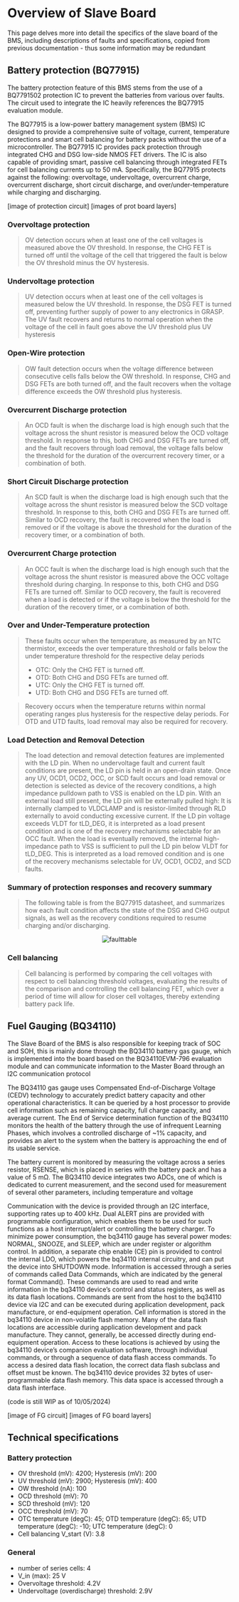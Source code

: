 # Overview of Slave Board
This page delves more into detail the specifics of the slave board of the BMS, including descriptions of faults and specifications, copied from previous documentation - thus some information may be redundant

## Battery protection (BQ77915)
The battery protection feature of this BMS stems from the use of a BQ7791502 protection IC to prevent the batteries from various over faults. The circuit used to integrate the IC heavily references the BQ77915 evaluation module.

The BQ77915 is a low-power battery management system (BMS) IC designed to provide a comprehensive suite of voltage, current, temperature protections and smart cell balancing for battery packs without the use of a microcontroller. The BQ77915 IC provides pack protection through integrated CHG and DSG low-side NMOS FET drivers. The IC is also capable of providing smart, passive cell balancing through integrated FETs for cell balancing currents up to 50 mA. Specifically, the BQ77915 protects against the following: overvoltage, undervoltage, overcurrent charge, overcurrent discharge, short circuit discharge, and over/under-temperature while charging and discharging.

[image of protection circuit]
[images of prot board layers]

### Overvoltage protection
> OV detection occurs when at least one of the cell voltages is measured above the OV threshold. In response, the CHG FET is turned off until the voltage of the cell that triggered the fault is below the OV threshold minus the OV hysteresis. 

### Undervoltage protection
> UV detection occurs when at least one of the cell voltages is measured below the UV threshold. In response, the DSG FET is turned off, preventing further supply of power to any electronics in GRASP. The UV fault recovers and returns to normal operation when the voltage of the cell in fault goes above the UV threshold plus UV hysteresis

### Open-Wire protection
> OW fault detection occurs when the voltage difference between consecutive cells falls below the OW threshold. In response, CHG and DSG FETs are both turned off, and the fault recovers when the voltage difference exceeds the OW threshold plus hysteresis. 

### Overcurrent Discharge protection
> An OCD fault is when the discharge load is high enough such that the voltage across the shunt resistor is measured below the OCD voltage threshold. In response to this, both CHG and DSG FETs are turned off, and the fault recovers through load removal, the voltage falls below the threshold for the duration of the overcurrent recovery timer, or a combination of both.

### Short Circuit Discharge protection
> An SCD fault is when the discharge load is high enough such that the voltage across the shunt resistor is measured below the SCD voltage threshold. In response to this, both CHG and DSG FETs are turned off. Similar to OCD recovery, the fault is recovered when the load is removed or if the voltage is above the threshold for the duration of the recovery timer, or a combination of both.

### Overcurrent Charge protection
> An OCC fault is when the discharge load is high enough such that the voltage across the shunt resistor is measured above the OCC voltage threshold during charging. In response to this, both CHG and DSG FETs are turned off. Similar to OCD recovery, the fault is recovered when a load is detected or if the voltage is below the threshold for the duration of the recovery timer, or a combination of both.

### Over and Under-Temperature protection
> These faults occur when the temperature, as measured by an NTC thermistor, exceeds the over temperature threshold or falls below the under temperature threshold for the respective delay periods
> - OTC: Only the CHG FET is turned off.
> - OTD: Both CHG and DSG FETs are turned off.
> - UTC: Only the CHG FET is turned off.
> - UTD: Both CHG and DSG FETs are turned off.

> Recovery occurs when the temperature returns within normal operating ranges plus hysteresis for the respective delay periods. For OTD and UTD faults, load removal may also be required for recovery.

### Load Detection and Removal Detection
> The load detection and removal detection features are implemented with the LD pin. When no undervoltage fault and current fault conditions are present, the LD pin is held in an open-drain state. Once any UV, OCD1, OCD2, OCC, or SCD fault occurs and load removal or detection is selected as device of the recovery conditions, a high impedance pulldown path to VSS is enabled on the LD pin. With an external load still present, the LD pin will be externally pulled high: It is internally clamped to VLDCLAMP and is resistor-limited through RLD externally to avoid conducting excessive current. If the LD pin voltage exceeds VLDT for tLD_DEG, it is interpreted as a load present condition and is one of the recovery mechanisms selectable for an OCC fault. When the load is eventually removed, the internal high-impedance path to VSS is sufficient to pull the LD pin below VLDT for tLD_DEG. This is interpreted as a load removed condition and is one of the recovery mechanisms selectable for UV, OCD1, OCD2, and SCD faults.

### Summary of protection responses and recovery summary
> The following table is from the BQ77915 datasheet, and summarizes how each fault condition affects the state of the DSG and CHG output signals, as well as the recovery conditions required to resume charging and/or discharging.

<div style="display: flex; justify-content: center; align-items: center;">
    <img src="/assets/img/BMS/faulttable.png" alt="faulttable" style = "width = 90%; height = auto;">
</div>

### Cell balancing
> Cell balancing is performed by comparing the cell voltages with respect to cell balancing threshold voltages, evaluating the results of the comparison and controlling the cell balancing FET, which over a period of time will allow for closer cell voltages, thereby extending battery pack life. 

## Fuel Gauging (BQ34110) 

The Slave Board of the BMS is also responsible for keeping track of SOC and SOH, this is mainly done through the BQ34110 battery gas gauge, which is implemented into the board based on the BQ34110EVM-796 evaluation module and can communicate information to the Master Board through an I2C communication protocol

The BQ34110 gas gauge uses Compensated End-of-Discharge Voltage (CEDV) technology to accurately predict battery capacity and other operational characteristics. It can be queried by a host processor to provide cell information such as remaining capacity, full charge capacity, and average current. The End of Service determination function of the BQ34110 monitors the health of the battery through the use of infrequent Learning Phases, which involves a controlled discharge of ~1% capacity, and provides an alert to the system when the battery is approaching the end of its usable service.

The battery current is monitored by measuring the voltage across a series resistor, RSENSE, which is placed in series with the battery pack and has a value of 5 mΩ. The BQ34110 device integrates two ADCs, one of which is dedicated to current measurement, and the second used for measurement of several other parameters, including temperature and voltage

Communication with the device is provided through an I2C interface, supporting rates up to 400 kHz. Dual ALERT pins are provided with programmable configuration, which enables them to be used for such functions as a host interrupt/alert or controlling the battery charger. To minimize power consumption, the bq34110 gauge has several power modes: NORMAL, SNOOZE, and SLEEP, which are under register or algorithm control. In addition, a separate chip enable (CE) pin is provided to control the internal LDO, which powers the bq34110 internal circuitry, and can put the device into SHUTDOWN mode. Information is accessed through a series of commands called Data Commands, which are indicated by the general format Command(). These commands are used to read and write information in the bq34110 device’s control and status registers, as well as its data flash locations. Commands are sent from the host to the bq34110 device via I2C and can be executed during application development, pack manufacture, or end-equipment operation. Cell information is stored in the bq34110 device in non-volatile flash memory. Many of the data flash locations are accessible during application development and pack manufacture. They cannot, generally, be accessed directly during end-equipment operation. Access to these locations is achieved by using the bq34110 device’s companion evaluation software, through individual commands, or through a sequence of data flash access commands. To access a desired data flash location, the correct data flash subclass and offset must be known. The bq34110 device provides 32 bytes of user-programmable data flash memory. This data space is accessed through a data flash interface.

(code is still WIP as of 10/05/2024)

[image of FG circuit]
[images of FG board layers]

## Technical specifications

### Battery protection
- OV threshold (mV): 4200; Hysteresis (mV): 200
- UV threshold (mV): 2900; Hysteresis (mV): 400
- OW threshold (nA): 100
- OCD threshold (mV): 70
- SCD threshold (mV): 120
- OCC threshold (mV): 70
- OTC temperature (degC): 45; OTD temperature (degC): 65; UTD temperature (degC): -10; UTC temperature (degC): 0
- Cell balancing V_start (V): 3.8

### General
- number of series cells: 4
- V_in (max): 25 V
- Overvoltage threshold: 4.2V
- Undervoltage (overdischarge) threshold: 2.9V



